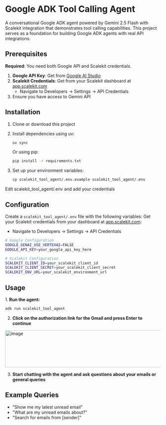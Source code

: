 # Google ADK Tool Calling Agent

A conversational Google ADK agent powered by Gemini 2.5 Flash with Scalekit integration that demonstrates tool calling capabilities.
This project serves as a foundation for building Google ADK agents with real API integrations.



## Prerequisites

**Required**: You need both Google API and Scalekit credentials.

1. **Google API Key**: Get from [Google AI Studio](https://aistudio.google.com/apikey)
2. **Scalekit Credentials**: Get from your Scalekit dashboard at [app.scalekit.com](https://app.scalekit.com)
   - Navigate to Developers → Settings → API Credentials
3. Ensure you have access to Gemini API

## Installation

1. Clone or download this project
2. Install dependencies using uv:
   ```bash
   uv sync
   ```
   Or using pip:
   ```bash
   pip install -r requirements.txt
   ```

3. Set up your environment variables:
   ```bash
   cp scalekit_tool_agent/.env.example scalekit_tool_agent/.env
   ```
Edit scalekit_tool_agent/.env and add your credentials

## Configuration

Create a `scalekit_tool_agent/.env` file with the following variables:
Get your Scalekit credentials from your dashboard at [app.scalekit.com](https://app.scalekit.com):
- Navigate to Developers → Settings → API Credentials

```bash
# Google Configuration
GOOGLE_GENAI_USE_VERTEXAI=FALSE
GOOGLE_API_KEY=your_google_api_key_here

# Scalekit Configuration
SCALEKIT_CLIENT_ID=your_scalekit_client_id
SCALEKIT_CLIENT_SECRET=your_scalekit_client_secret
SCALEKIT_ENV_URL=your_scalekit_environment_url
```



## Usage

1.<b> Run the agent:</b>
   ```bash
   adk run scalekit_tool_agent
   ```

2. <b>Click on the authorization link for the Gmail and press Enter to continue</b>
<img width="800" height="120" alt="image" src="https://github.com/user-attachments/assets/eaefd372-6030-40ec-9a88-1f1dd8b3f421" />

   
3. <b> Start chatting with the agent and ask questions about your emails or general queries</b>

## Example Queries

- "Show me my latest unread email"
- "What are my unread emails about?"
- "Search for emails from [sender]"
